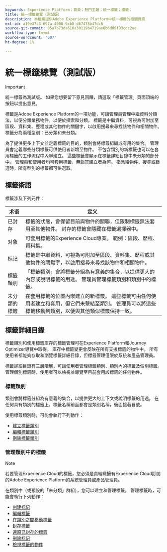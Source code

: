 ```yaml
---
keywords: Experience Platform；首頁；熱門主題；統一標籤；標籤；
title: 統一標籤總覽（測試版）
description: 本檔案提供Adobe Experience Platform中統一標籤的相關資訊
exl-id: a19e37c3-697a-4000-9cb8-d67478b47dc6
source-git-commit: 05a7b73da610a30119b4719ae6b6d85f93cdc2ae
workflow-type: tm+mt
source-wordcount: '607'
ht-degree: 1%

---
```


# 統一標籤總覽（測試版）

>[!IMPORTANT]
>
>統一標籤為測試版。 如果您想要留下意見回饋，請選取「標籤管理」頁面頂端的按鈕以提出意見。

標籤是Adobe Experience Platform的一項功能，可讓管理員管理中繼資料分類法，以便分類業務物件，以便於探索和分類。 標籤是中繼資料，可視為可附加至區段、資料集、歷程或其他物件的關鍵字，以啟用搜尋來尋找該物件和相關物件。 標籤分為兩種型別：已分類和未分類。

為了提供更多上下文並定義標籤的目的，類別會將標籤組織成有用的集合。 管理員會定義哪些分類標籤可供使用者新增至物件。 不包含類別的新標籤也可以在套用標籤的工作流程中內聯建立。 這些標籤會顯示在標籤詳細目錄中未分類的部分中。 管理員和使用者均可套用標籤，無論其建立者為何。 指派給物件、搜尋或篩選時，所有型別的標籤都可供選取。

## 標籤術語

標籤涉及下列元件：

| 术语 | 定义 |
| --- | --- |
| 已封存 | 標籤的狀態，會保留目前與物件的關聯，但限制標籤無法套用至其他物件。  封存的標籤會隱藏在標籤選擇器中。 |
| 对象 | 可套用標籤的Experience Cloud專案。  範例：區段、歷程、資料集。 |
| 标记 | 標籤是中繼資料，可視為可附加至區段、資料集、歷程或其他物件的關鍵字，以啟用搜尋來尋找該物件和相關物件。 |
| 標籤類別 | 「標籤類別」會將標籤分組為有意義的集合，以提供更大的內容或說明標籤的用途。  管理員管理標籤類別和類別中的標籤。 |
| 未分類的標籤 | 在套用標籤的位置內嵌建立的新標籤。 這些標籤可由任何使用者建立和套用，但它們未繫結至類別。  管理員可以將這些標籤移動到類別，以便與其他類似標籤保持一致。 |

## 標籤詳細目錄

標籤類別和使用標籤庫存的標籤管理可在Experience Platform和Journey Optimizer導覽中取得。 庫存中標籤變更會反映在所有支援標籤的物件中。 所有使用者都能夠存取和瀏覽標籤詳細目錄，但標籤管理僅限於系統和產品管理員。

標籤詳細目錄有三層階層，可讓使用者管理標籤類別、類別內的標籤及個別標籤。 管理個別標籤時，使用者可以檢視並導覽至目前套用該標籤的任何物件。

### 標籤類別

類別會將標籤分組為有意義的集合，以提供更大的上下文或說明標籤的用途。 在任何具有類別的標籤上，標籤名稱前面都會是類別名稱，後面接著冒號。

使用標籤類別時，可能會執行下列動作：

* [建立標籤類別](./ui/tags-categories.md#create-tag-category)
* [編輯標籤類別](./ui/tags-categories.md#edit-tag-category-edit-tag-category)
* [刪除標籤類別](./ui/tags-categories.md#delete-tag-category-delete-tag-category)

### 管理類別中的標籤

>[!NOTE]
>
>若要管理Experience Cloud的標籤，您必須是貴組織擁有Experience Cloud訂閱的Adobe Experience Platform的系統管理員或產品管理員。

在類別中（或預設的「未分類」群組），您可以建立和管理標籤。 管理標籤時，可能會執行下列動作：

* [创建标记](./ui/managing-tags.md#create-a-tag-create-tag)
* [編輯標籤](./ui/managing-tags.md#edit-a-tag-edit-tag)
* [在類別之間移動標籤](./ui/managing-tags.md#move-a-tag-between-categories-move-tag)
* [封存標籤](./ui/managing-tags.md#archive-a-tag-archive-tag)
* [還原已封存的標籤](./ui/managing-tags.md#restore-an-archived-tag-restore-archived-tag)
* [删除标记](./ui/managing-tags.md#delete-a-tag-delete-tag)
* [檢視標籤的物件](./ui/managing-tags.md#viewing-tagged-objects-view-tagged)

